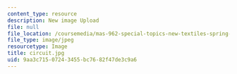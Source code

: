 ```yaml
---
content_type: resource
description: New image Upload
file: null
file_location: /coursemedia/mas-962-special-topics-new-textiles-spring-2010/9aa3c71507243455bc7682f47de3c9a6_circuit.jpg
file_type: image/jpeg
resourcetype: Image
title: circuit.jpg
uid: 9aa3c715-0724-3455-bc76-82f47de3c9a6
---
```

